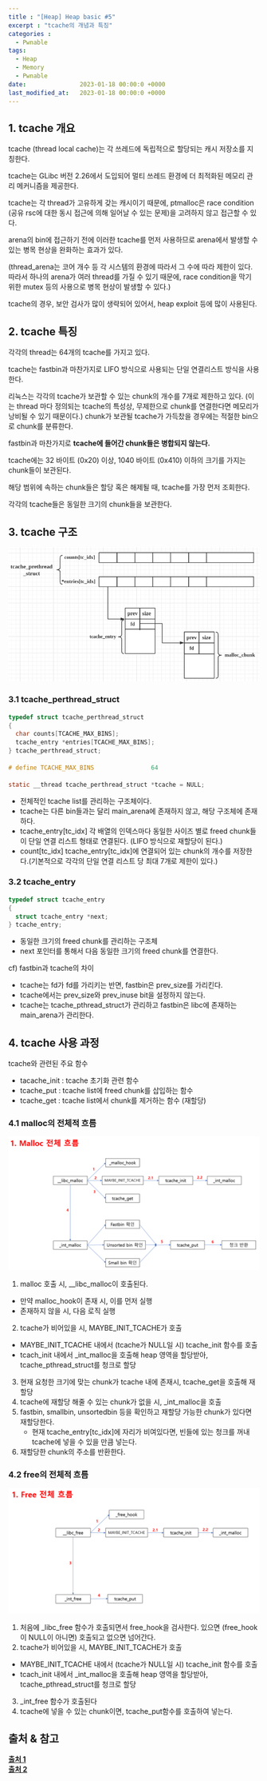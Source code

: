 ```yaml
---
title : "[Heap] Heap basic #5"
excerpt : "tcache의 개념과 특징"
categories :
  - Pwnable
tags:
  - Heap
  - Memory
  - Pwnable
date:               2023-01-18 00:00:0 +0000
last_modified_at:   2023-01-18 00:00:0 +0000
---
```


## 1. tcache 개요
tcache (thread local cache)는 각 쓰레드에 독립적으로 할당되는 캐시 저장소를 지칭한다. 

tcache는 GLibc 버전 2.26에서 도입되어 멀티 쓰레드 환경에 더 최적화된 메모리 관리 메커니즘을 제공한다. 

tcache는 각 thread가 고유하게 갖는 캐시이기 때문에, ptmalloc은 race condition (공유 rsc에 대한 동시 접근에 의해 일어날 수 있는 문제)을 고려하지 않고 접근할 수 있다. 

arena의 bin에 접근하기 전에 이러한 tcache를 먼저 사용하므로 arena에서 발생할 수 있는 병목 현상을 완화하는 효과가 있다.

(thread_arena는 코어 개수 등 각 시스템의 환경에 따라서 그 수에 따라 제한이 있다. 따라서 하나의 arena가 여러 thread를 가질 수 있기 때문에, race condition을 막기 위한 mutex 등의 사용으로 병목 현상이 발생할 수 있다.)

tcache의 경우, 보안 검사가 많이 생략되어 있어서, heap exploit 등에 많이 사용된다. 

## 2. tcache 특징

각각의 thread는 64개의 tcache를 가지고 있다. 

tcache는 fastbin과 마찬가지로 LIFO 방식으로 사용되는 단일 연결리스트 방식을 사용한다. 

리눅스는 각각의 tcache가 보관할 수 있는 chunk의 개수를 7개로 제한하고 있다. (이는 thread 마다 정의되는 tcache의 특성상, 무제한으로 chunk를 연결한다면 메모리가 낭비될 수 있기 때문이다.)
chunk가 보관될 tcache가 가득찼을 경우에는 적절한 bin으로 chunk를 분류한다. 

fastbin과 마찬가지로 **tcache에 들어간 chunk들은 병합되지 않는다.**

tcache에는 32 바이트 (0x20) 이상, 1040 바이트 (0x410) 이하의 크기를 가지는 chunk들이 보관된다.

해당 범위에 속하는 chunk들은 할당 혹은 해제될 때, tcache를 가장 먼저 조회한다.  

각각의 tcache들은 동일한 크기의 chunk들을 보관한다. 

## 3. tcache 구조

![tcache struct][1]

### 3.1 tcache_perthread_struct

```c
typedef struct tcache_perthread_struct
{
  char counts[TCACHE_MAX_BINS];
  tcache_entry *entries[TCACHE_MAX_BINS];
} tcache_perthread_struct;

# define TCACHE_MAX_BINS                64

static __thread tcache_perthread_struct *tcache = NULL;
```

- 전체적인 tcache list를 관리하는 구조체이다.
- tcache는 다른 bin들과는 달리 main_arena에 존재하지 않고, 해당 구조체에 존재하다.
- tcache_entry[tc_idx] 
  각 배열의 인덱스마다 동일한 사이즈 별로 freed chunk들이 단일 연결 리스트 형태로 연결된다. (LIFO 방식으로 재할당이 된다.)
- count[tc_idx]
  tcache_entry[tc_idx]에 연결되어 있는 chunk의 개수를 저장한다.(기본적으로 각각의 단일 연결 리스트 당 최대 7개로 제한이 있다.)


### 3.2 tcache_entry

```c
typedef struct tcache_entry
{
  struct tcache_entry *next;
} tcache_entry;
```

- 동일한 크기의 freed chunk를 관리하는 구조체
- next 포인터를 통해서 다음 동일한 크기의 freed chunk를 연결한다.

cf) fastbin과 tcache의 차이
- tcache는 fd가 fd를 가리키는 반면, fastbin은 prev_size를 가리킨다.
- tcache에서는 prev_size와 prev_inuse bit을 설정하지 않는다. 
- tcache는 tcache_pthread_struct가 관리하고 fastbin은 libc에 존재하는 main_arena가 관리한다.


## 4. tcache 사용 과정

tcache와 관련된 주요 함수
- tacache_init : tcache 초기화 관련 함수
- tcache_put : tcache list에 freed chunk를 삽입하는 함수
- tcache_get : tcache list에서 chunk를 제거하는 함수 (재할당)

### 4.1 malloc의 전체적 흐름
![tcache_malloc][2]  

1. malloc 호출 시, __libc_malloc이 호출된다.
  - 만약 malloc_hook이 존재 시, 이를 먼저 실행
  - 존재하지 않을 시, 다음 로직 실행
2. tcache가 비어있을 시, MAYBE_INIT_TCACHE가 호출
  - MAYBE_INIT_TCACHE 내에서 (tcache가 NULL일 시) tcache_init 함수를 호출 
  - tcach_init 내에서 _int_malloc을 호출해 heap 영역을 할당받아, tcache_pthread_struct를 청크로 할당
3. 현재 요청한 크기에 맞는 chunk가 tcache 내에 존재시, tcache_get을 호출해 재할당
4. tcache에 재할당 해줄 수 있는 chunk가 없을 시, _int_malloc을 호출
5. fastbin, smallbin, unsortedbin 등을 확인하고 재할당 가능한 chunk가 있다면 재할당한다.  
    -  현재 tcache_entry[tc_idx]에 자리가 비여있다면, 빈들에 있는 청크를 꺼내 tcache에 넣을 수 있을 만큼 넣는다.
6. 재할당한 chunk의 주소를 반환한다.


### 4.2 free의 전체적 흐름

![tcache_free][3]

1. 처음에 _libc_free 함수가 호출되면서 free_hook을 검사한다. 있으면 (free_hook이 NULL이 아니면) 호출되고 없으면 넘어간다.
2. tcache가 비어있을 시, MAYBE_INIT_TCACHE가 호출
  - MAYBE_INIT_TCACHE 내에서 (tcache가 NULL일 시) tcache_init 함수를 호출 
  - tcach_init 내에서 _int_malloc을 호출해 heap 영역을 할당받아, tcache_pthread_struct를 청크로 할당
3. _int_free 함수가 호출된다
4. tcache에 넣을 수 있는 chunk이면, tcache_put함수를 호출하여 넣는다.

## 출처 & 참고
[**출처 1**](https://jeongzero.oopy.io/2c5b7648-5f96-42c4-8366-300e7b5ebac4) <br>
[**출처 2**](https://dreamhack.io)

[1]: ../../assets/images/pwnable/tcache.jpeg
[2]: ../../assets/images/pwnable/tcache_malloc.png
[3]: ../../assets/images/pwnable/tcahce_free.png